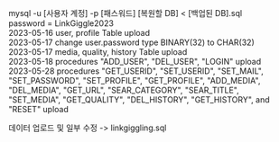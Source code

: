 mysql -u [사용자 계정] -p [패스워드] [복원할 DB] < [백업된 DB].sql </br>
password = LinkGiggle2023 </br>
2023-05-16 user, profile Table upload </br>
2023-05-17 change user.password type BINARY(32) to CHAR(32) </br>
2023-05-17 media, quality, history Table upload </br>
2023-05-18 procedures "ADD_USER", "DEL_USER", "LOGIN" upload </br>
2023-05-28 procedures "GET_USERID", "SET_USERID", "SET_MAIL", "SET_PASSWORD", "SET_PROFILE", "GET_PROFILE", "ADD_MEDIA", "DEL_MEDIA", "GET_URL", "SEAR_CATEGORY", "SEAR_TITLE", "SET_MEDIA", "GET_QUALITY", "DEL_HISTORY", "GET_HISTORY", and "RESET" upload </br>

데이터 업로드 및 일부 수정 -> linkgiggling.sql 
